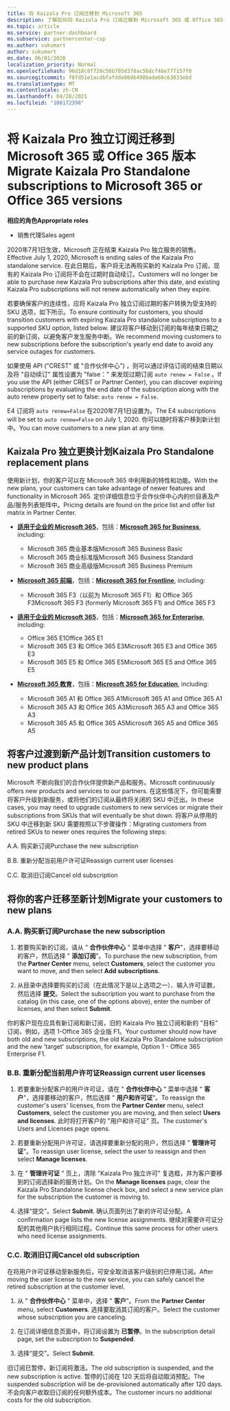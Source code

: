```yaml
---
title: 将 Kaizala Pro 订阅迁移到 Microsoft 365
description: 了解如何将 Kaizala Pro 订阅迁移到 Microsoft 365 或 Office 365 版本。 阅读本文，了解有关如何转换客户的详细信息。
ms.topic: article
ms.service: partner-dashboard
ms.subservice: partnercenter-csp
ms.author: sukumart
author: sukumart
ms.date: 06/01/2020
localization_priority: Normal
ms.openlocfilehash: 96d18c8f728c56b705d378ac56dcf46e777157f0
ms.sourcegitcommit: f8fd51e1acdbfafdde86d6490bade66c63033ebd
ms.translationtype: MT
ms.contentlocale: zh-CN
ms.lasthandoff: 04/28/2021
ms.locfileid: "108172398"
---
```

# <a name="migrate-kaizala-pro-standalone-subscriptions-to-microsoft-365-or-office-365-versions"></a><span data-ttu-id="72c9d-104">将 Kaizala Pro 独立订阅迁移到 Microsoft 365 或 Office 365 版本</span><span class="sxs-lookup"><span data-stu-id="72c9d-104">Migrate Kaizala Pro Standalone subscriptions to Microsoft 365 or Office 365 versions</span></span>

<span data-ttu-id="72c9d-105">**相应的角色**</span><span class="sxs-lookup"><span data-stu-id="72c9d-105">**Appropriate roles**</span></span>

- <span data-ttu-id="72c9d-106">销售代理</span><span class="sxs-lookup"><span data-stu-id="72c9d-106">Sales agent</span></span>

<span data-ttu-id="72c9d-107">2020年7月1日生效，Microsoft 正在结束 Kaizala Pro 独立服务的销售。</span><span class="sxs-lookup"><span data-stu-id="72c9d-107">Effective July 1, 2020, Microsoft is ending sales of the Kaizala Pro standalone service.</span></span> <span data-ttu-id="72c9d-108">在此日期后，客户将无法再购买新的 Kaizala Pro 订阅，现有的 Kaizala Pro 订阅将不会在过期时自动续订。</span><span class="sxs-lookup"><span data-stu-id="72c9d-108">Customers will no longer be able to purchase new Kaizala Pro subscriptions after this date, and existing Kaizala Pro subscriptions will not renew automatically when they expire.</span></span>

<span data-ttu-id="72c9d-109">若要确保客户的连续性，应将 Kaizala Pro 独立订阅过期的客户转换为受支持的 SKU 选项，如下所示。</span><span class="sxs-lookup"><span data-stu-id="72c9d-109">To ensure continuity for customers, you should transition customers with expiring Kaizala Pro standalone subscriptions to a supported SKU option, listed below.</span></span> <span data-ttu-id="72c9d-110">建议将客户移动到订阅的每年结束日期之前的新订阅，以避免客户发生服务中断。</span><span class="sxs-lookup"><span data-stu-id="72c9d-110">We recommend moving customers to new subscriptions before the subscription's yearly end date to avoid any service outages for customers.</span></span>

<span data-ttu-id="72c9d-111">如果使用 API ("CREST" 或 "合作伙伴中心") ，则可以通过评估订阅的结束日期以及将 "自动续订" 属性设置为 "false：" 来发现过期订阅 `auto renew = False` 。</span><span class="sxs-lookup"><span data-stu-id="72c9d-111">If you use the API (either CREST or Partner Center), you can discover expiring subscriptions by evaluating the end date of the subscription along with the auto renew property set to false: `auto renew = False`.</span></span>

<span data-ttu-id="72c9d-112">E4 订阅将 `auto renew=False` 在2020年7月1日设置为。</span><span class="sxs-lookup"><span data-stu-id="72c9d-112">The E4 subscriptions will be set to `auto renew=False` on July 1, 2020.</span></span> <span data-ttu-id="72c9d-113">你可以随时将客户移到新计划中。</span><span class="sxs-lookup"><span data-stu-id="72c9d-113">You can move customers to a new plan at any time.</span></span>

## <a name="kaizala-pro-standalone-replacement-plans"></a><span data-ttu-id="72c9d-114">Kaizala Pro 独立更换计划</span><span class="sxs-lookup"><span data-stu-id="72c9d-114">Kaizala Pro Standalone replacement plans</span></span>

<span data-ttu-id="72c9d-115">使用新计划，你的客户可以在 Microsoft 365 中利用新的特性和功能。</span><span class="sxs-lookup"><span data-stu-id="72c9d-115">With the new plans, your customers can take advantage of newer features and functionality in Microsoft 365.</span></span> <span data-ttu-id="72c9d-116">定价详细信息位于合作伙伴中心内的价目表及产品/服务列表矩阵中。</span><span class="sxs-lookup"><span data-stu-id="72c9d-116">Pricing details are found on the price list and offer list matrix in Partner Center.</span></span>

- <span data-ttu-id="72c9d-117">[**适用于企业的 Microsoft 365**](https://www.microsoft.com/microsoft-365/compare-all-microsoft-365-products?&activetab=tab:primaryr2)，包括：</span><span class="sxs-lookup"><span data-stu-id="72c9d-117">[**Microsoft 365 for Business**](https://www.microsoft.com/microsoft-365/compare-all-microsoft-365-products?&activetab=tab:primaryr2), including:</span></span>  
   - <span data-ttu-id="72c9d-118">Microsoft 365 商业基本版</span><span class="sxs-lookup"><span data-stu-id="72c9d-118">Microsoft 365 Business Basic</span></span>
   - <span data-ttu-id="72c9d-119">Microsoft 365 商业标准版</span><span class="sxs-lookup"><span data-stu-id="72c9d-119">Microsoft 365 Business Standard</span></span>
   - <span data-ttu-id="72c9d-120">Microsoft 365 商业高级版</span><span class="sxs-lookup"><span data-stu-id="72c9d-120">Microsoft 365 Business Premium</span></span>
    
- <span data-ttu-id="72c9d-121">[**Microsoft 365 前端**](https://www.microsoft.com/microsoft-365/microsoft-365-enterprise-f3?activetab=pivot:overviewtab)，包括：</span><span class="sxs-lookup"><span data-stu-id="72c9d-121">[**Microsoft 365 for Frontline**](https://www.microsoft.com/microsoft-365/microsoft-365-enterprise-f3?activetab=pivot:overviewtab), including:</span></span>
   - <span data-ttu-id="72c9d-122">Microsoft 365 F3（以前为 Microsoft 365 F1）和 Office 365 F3</span><span class="sxs-lookup"><span data-stu-id="72c9d-122">Microsoft 365 F3 (formerly Microsoft 365 F1) and Office 365 F3</span></span>
    
- <span data-ttu-id="72c9d-123">[**适用于企业的 Microsoft 365**](https://www.microsoft.com/microsoft-365/compare-microsoft-365-enterprise-plans)，包括：</span><span class="sxs-lookup"><span data-stu-id="72c9d-123">[**Microsoft 365 for Enterprise**](https://www.microsoft.com/microsoft-365/compare-microsoft-365-enterprise-plans), including:</span></span> 
   - <span data-ttu-id="72c9d-124">Office 365 E1</span><span class="sxs-lookup"><span data-stu-id="72c9d-124">Office 365 E1</span></span>
   - <span data-ttu-id="72c9d-125">Microsoft 365 E3 和 Office 365 E3</span><span class="sxs-lookup"><span data-stu-id="72c9d-125">Microsoft 365 E3 and Office 365 E3</span></span>
   - <span data-ttu-id="72c9d-126">Microsoft 365 E5 和 Office 365 E5</span><span class="sxs-lookup"><span data-stu-id="72c9d-126">Microsoft 365 E5 and Office 365 E5</span></span>

- <span data-ttu-id="72c9d-127">[**Microsoft 365 教育**](https://www.microsoft.com/education/buy-license/microsoft365)，包括：</span><span class="sxs-lookup"><span data-stu-id="72c9d-127">[**Microsoft 365 for Education**](https://www.microsoft.com/education/buy-license/microsoft365), including:</span></span> 
    - <span data-ttu-id="72c9d-128">Microsoft 365 A1 和 Office 365 A1</span><span class="sxs-lookup"><span data-stu-id="72c9d-128">Microsoft 365 A1 and Office 365 A1</span></span>
    - <span data-ttu-id="72c9d-129">Microsoft 365 A3 和 Office 365 A3</span><span class="sxs-lookup"><span data-stu-id="72c9d-129">Microsoft 365 A3 and Office 365 A3</span></span>
    - <span data-ttu-id="72c9d-130">Microsoft 365 A5 和 Office 365 A5</span><span class="sxs-lookup"><span data-stu-id="72c9d-130">Microsoft 365 A5 and Office 365 A5</span></span>

## <a name="transition-customers-to-new-product-plans"></a><span data-ttu-id="72c9d-131">将客户过渡到新产品计划</span><span class="sxs-lookup"><span data-stu-id="72c9d-131">Transition customers to new product plans</span></span>

<span data-ttu-id="72c9d-132">Microsoft 不断向我们的合作伙伴提供新产品和服务。</span><span class="sxs-lookup"><span data-stu-id="72c9d-132">Microsoft continuously offers new products and services to our partners.</span></span> <span data-ttu-id="72c9d-133">在这些情况下，你可能需要将客户升级到新服务，或将他们的订阅从最终将关闭的 SKU 中迁出。</span><span class="sxs-lookup"><span data-stu-id="72c9d-133">In these cases, you may need to upgrade customers to new services or migrate their subscriptions from SKUs that will eventually be shut down.</span></span> <span data-ttu-id="72c9d-134">将客户从停用的 SKU 中迁移到新 SKU 需要按照以下步骤操作：</span><span class="sxs-lookup"><span data-stu-id="72c9d-134">Migrating customers from retired SKUs to newer ones requires the following steps:</span></span>

<span data-ttu-id="72c9d-135">A.</span><span class="sxs-lookup"><span data-stu-id="72c9d-135">A.</span></span> <span data-ttu-id="72c9d-136">购买新订阅</span><span class="sxs-lookup"><span data-stu-id="72c9d-136">Purchase the new subscription</span></span>

<span data-ttu-id="72c9d-137">B.</span><span class="sxs-lookup"><span data-stu-id="72c9d-137">B.</span></span> <span data-ttu-id="72c9d-138">重新分配当前用户许可证</span><span class="sxs-lookup"><span data-stu-id="72c9d-138">Reassign current user licenses</span></span>

<span data-ttu-id="72c9d-139">C.</span><span class="sxs-lookup"><span data-stu-id="72c9d-139">C.</span></span> <span data-ttu-id="72c9d-140">取消旧订阅</span><span class="sxs-lookup"><span data-stu-id="72c9d-140">Cancel old subscription</span></span>


## <a name="migrate-your-customers-to-new-plans"></a><span data-ttu-id="72c9d-141">将你的客户迁移至新计划</span><span class="sxs-lookup"><span data-stu-id="72c9d-141">Migrate your customers to new plans</span></span>

### <a name="a-purchase-the-new-subscription"></a><span data-ttu-id="72c9d-142">A.</span><span class="sxs-lookup"><span data-stu-id="72c9d-142">A.</span></span> <span data-ttu-id="72c9d-143">购买新订阅</span><span class="sxs-lookup"><span data-stu-id="72c9d-143">Purchase the new subscription</span></span>

1. <span data-ttu-id="72c9d-144">若要购买新的订阅，请从 " **合作伙伴中心** " 菜单中选择 " **客户**"，选择要移动的客户，然后选择 " **添加订阅**"。</span><span class="sxs-lookup"><span data-stu-id="72c9d-144">To purchase the new subscription, from the **Partner Center** menu, select **Customers**, select the customer you want to move, and then select **Add subscriptions**.</span></span>

2. <span data-ttu-id="72c9d-145">从目录中选择要购买的订阅（在此情况下是以上选项之一）、输入许可证数，然后选择 **提交**。</span><span class="sxs-lookup"><span data-stu-id="72c9d-145">Select the subscription you want to purchase from the catalog (in this case, one of the options above), enter the number of licenses, and then select **Submit**.</span></span>

<span data-ttu-id="72c9d-146">你的客户现在应具有新订阅和新订阅，旧的 Kaizala Pro 独立订阅和新的 "目标" 订阅，例如，选项 1-Office 365 企业版 F1。</span><span class="sxs-lookup"><span data-stu-id="72c9d-146">Your customer should now have both old and new subscriptions, the old Kaizala Pro Standalone subscription and the new 'target' subscription, for example, Option 1 - Office 365 Enterprise F1.</span></span>

### <a name="b-reassign-current-user-licenses"></a><span data-ttu-id="72c9d-147">B.</span><span class="sxs-lookup"><span data-stu-id="72c9d-147">B.</span></span> <span data-ttu-id="72c9d-148">重新分配当前用户许可证</span><span class="sxs-lookup"><span data-stu-id="72c9d-148">Reassign current user licenses</span></span>

1. <span data-ttu-id="72c9d-149">若要重新分配客户的用户许可证，请在 " **合作伙伴中心** " 菜单中选择 " **客户**"，选择要移动的客户，然后选择 " **用户和许可证**"。</span><span class="sxs-lookup"><span data-stu-id="72c9d-149">To reassign the customer's users' licenses, from the **Partner Center** menu, select **Customers**, select the customer you are moving, and then select **Users and licenses**.</span></span> <span data-ttu-id="72c9d-150">此时将打开客户的 "用户和许可证" 页。</span><span class="sxs-lookup"><span data-stu-id="72c9d-150">The customer's Users and Licenses page opens.</span></span>

2. <span data-ttu-id="72c9d-151">若要重新分配用户许可证，请选择要重新分配的用户，然后选择 " **管理许可证**"。</span><span class="sxs-lookup"><span data-stu-id="72c9d-151">To reassign user license, select the user to reassign and then select **Manage licenses**.</span></span>

3. <span data-ttu-id="72c9d-152">在 " **管理许可证** " 页上，清除 "Kaizala Pro 独立许可" 复选框，并为客户要移到的订阅选择新的服务计划。</span><span class="sxs-lookup"><span data-stu-id="72c9d-152">On the **Manage licenses** page, clear the Kaizala Pro Standalone license check box, and select a new service plan for the subscription the customer is moving to.</span></span>

4.  <span data-ttu-id="72c9d-153">选择“提交”。</span><span class="sxs-lookup"><span data-stu-id="72c9d-153">Select **Submit**.</span></span> <span data-ttu-id="72c9d-154">确认页面列出了新的许可证分配。</span><span class="sxs-lookup"><span data-stu-id="72c9d-154">A confirmation page lists the new license assignments.</span></span> <span data-ttu-id="72c9d-155">继续对需要许可证分配的其他用户执行相同过程。</span><span class="sxs-lookup"><span data-stu-id="72c9d-155">Continue this same process for other users who need license assignments.</span></span>

### <a name="c-cancel-old-subscription"></a><span data-ttu-id="72c9d-156">C.</span><span class="sxs-lookup"><span data-stu-id="72c9d-156">C.</span></span> <span data-ttu-id="72c9d-157">取消旧订阅</span><span class="sxs-lookup"><span data-stu-id="72c9d-157">Cancel old subscription</span></span>

<span data-ttu-id="72c9d-158">在将用户许可证移动至新服务后，可安全取消该客户级别的已停用订阅。</span><span class="sxs-lookup"><span data-stu-id="72c9d-158">After moving the user license to the new service, you can safely cancel the retired subscription at the customer level.</span></span>

1.  <span data-ttu-id="72c9d-159">从 " **合作伙伴中心** " 菜单中，选择 " **客户**"。</span><span class="sxs-lookup"><span data-stu-id="72c9d-159">From the **Partner Center** menu, select **Customers**.</span></span> <span data-ttu-id="72c9d-160">选择要取消其订阅的客户。</span><span class="sxs-lookup"><span data-stu-id="72c9d-160">Select the customer whose subscription you are canceling.</span></span>

2.  <span data-ttu-id="72c9d-161">在订阅详细信息页面中，将订阅设置为 **已暂停**。</span><span class="sxs-lookup"><span data-stu-id="72c9d-161">In the subscription detail page, set the subscription to **Suspended**.</span></span>

3.  <span data-ttu-id="72c9d-162">选择“提交”。</span><span class="sxs-lookup"><span data-stu-id="72c9d-162">Select **Submit**.</span></span>

<span data-ttu-id="72c9d-163">旧订阅已暂停，新订阅将激活。</span><span class="sxs-lookup"><span data-stu-id="72c9d-163">The old subscription is suspended, and the new subscription is active.</span></span> <span data-ttu-id="72c9d-164">暂停的订阅在 120 天后将自动取消预配。</span><span class="sxs-lookup"><span data-stu-id="72c9d-164">The suspended subscription will be de-provisioned automatically after 120 days.</span></span> <span data-ttu-id="72c9d-165">不会向客户收取旧订阅的任何额外成本。</span><span class="sxs-lookup"><span data-stu-id="72c9d-165">The customer incurs no additional costs for the old subscription.</span></span>
